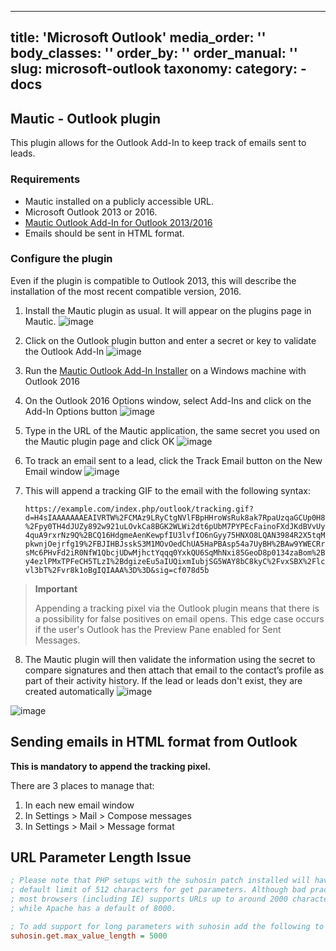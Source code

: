 ---
title: 'Microsoft Outlook'
media_order: ''
body_classes: ''
order_by: ''
order_manual: ''
slug: microsoft-outlook
taxonomy:
    category:
        - docs
-----------------------
## Mautic - Outlook plugin

This plugin allows for the Outlook Add-In to keep track of emails sent to leads.

### Requirements

- Mautic installed on a publicly accessible URL.
- Microsoft Outlook 2013 or 2016.
- [Mautic Outlook Add-In for Outlook 2013/2016](https://m.mautic.com/asset/24:microsoft-outlook-plugin-102)
- Emails should be sent in HTML format.

### Configure the plugin

Even if the plugin is compatible to Outlook 2013, this will describe the installation of the most recent compatible version, 2016.

1. Install the Mautic plugin as usual. It will appear on the plugins page in Mautic.
![image](outlook_plugin.png)

2. Click on the Outlook plugin button and enter a secret or key to validate the Outlook Add-In
![image](secret.png)

3. Run the [Mautic Outlook Add-In Installer](https://m.mautic.com/asset/24:microsoft-outlook-plugin-102) on a Windows machine with Outlook 2016

4. On the Outlook 2016 Options window, select Add-Ins and click on the Add-In Options button
![image](outlook_addin.png)

5. Type in the URL of the Mautic application, the same secret you used on the Mautic plugin page and click OK
![image](outlook_settings.png)

6. To track an email sent to a lead, click the Track Email button on the New Email window
![image](outlook_send.png)

7. This will append a tracking GIF to the email with the following syntax:

   `https://example.com/index.php/outlook/tracking.gif?d=H4sIAAAAAAAEAIVRTW%2FCMAz9LRyCtgNVlFBpHHroWsRuk8ak7RpaUzqaGCUp0H8%2Fpy0TH4dJUZy892w921uLOvkCa8BGK2WLWi2dt6pUbM7PYPEcFainoFXdJKdBVvUy4quA9rxrNz9Q%2BCQ16HdgmeAenKewpfIU3lvfIO6nGyy75HNXO8LQAN3984R2X5tqMpkwnjOejrfg19%2FBJIHBJsskS3M1MOvOedChUA5HaPBAsp54a7UyBH%2BAw9YWECRrsMc6PHvFd2iR0NfW1QbcjUDwMjhctYqqq0YxkQU6SqMhNxi85GeoD8p0134zaBom%2By4ezlPMxTPFeCH5TLzI%2BdgizeEu5aIUQixmIubjSG5WAY8bC8kyC%2FvxSBX%2Flcvl3bT%2Fvr8k1oBgIQIAAA%3D%3D&sig=cf078d5b`

>**Important**
>
> Appending a tracking pixel via the Outlook plugin means that there is a possibility for false positives on email opens. This edge case occurs if the user's Outlook has the Preview Pane enabled for Sent Messages.

8. The Mautic plugin will then validate the information using the secret to compare signatures and then attach that email to the contact’s profile as part of their activity history. If the lead or leads don't exist, they are created automatically
![image](mautic_contacts.png)

  ![image](mautic_timeline.png)

## Sending emails in HTML format from Outlook

**This is mandatory to append the tracking pixel.**

There are 3 places to manage that:

1. In each new email window
2. In Settings > Mail > Compose messages
3. In Settings > Mail > Message format

## URL Parameter Length Issue

```ini
; Please note that PHP setups with the suhosin patch installed will have a
; default limit of 512 characters for get parameters. Although bad practice,
; most browsers (including IE) supports URLs up to around 2000 characters,
; while Apache has a default of 8000.

; To add support for long parameters with suhosin add the following to php.ini
suhosin.get.max_value_length = 5000
```
